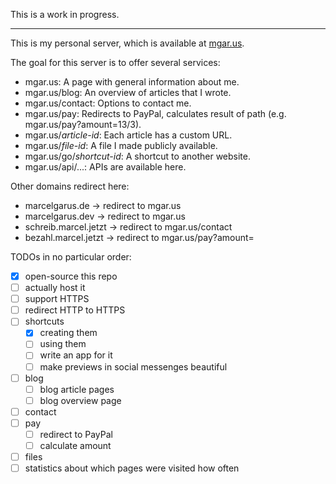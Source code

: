 This is a work in progress.

---

This is my personal server, which is available at [mgar.us](https://mgar.us).

The goal for this server is to offer several services:

* mgar.us: A page with general information about me.
* mgar.us/blog: An overview of articles that I wrote.
* mgar.us/contact: Options to contact me.
* mgar.us/pay: Redirects to PayPal, calculates result of path (e.g. mgar.us/pay?amount=13/3).
* mgar.us/_article-id_: Each article has a custom URL.
* mgar.us/_file-id_: A file I made publicly available.
* mgar.us/go/_shortcut-id_: A shortcut to another website.
* mgar.us/api/...: APIs are available here.

Other domains redirect here:

* marcelgarus.de -> redirect to mgar.us
* marcelgarus.dev -> redirect to mgar.us
* schreib.marcel.jetzt -> redirect to mgar.us/contact
* bezahl.marcel.jetzt -> redirect to mgar.us/pay?amount=

TODOs in no particular order:

* [x] open-source this repo
* [ ] actually host it
* [ ] support HTTPS
* [ ] redirect HTTP to HTTPS
* [ ] shortcuts
  * [x] creating them
  * [ ] using them
  * [ ] write an app for it
  * [ ] make previews in social messenges beautiful
* [ ] blog
  * [ ] blog article pages
  * [ ] blog overview page
* [ ] contact
* [ ] pay
  * [ ] redirect to PayPal
  * [ ] calculate amount
* [ ] files
* [ ] statistics about which pages were visited how often
